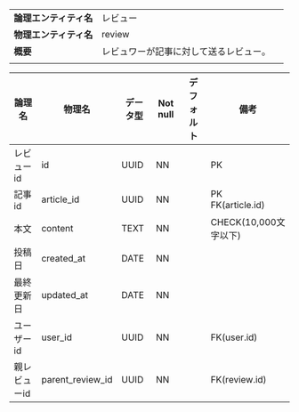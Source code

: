 ||||
|:-|:-|---|
|**論理エンティティ名**|レビュー|
|**物理エンティティ名**|review|
|**概要**|レビュワーが記事に対して送るレビュー。|
|||

|論理名|物理名|データ型|Not null|デフォルト|備考|
|---|---|---|---|---|---|
|レビューid|id|UUID|NN||PK|
|記事id|article_id|UUID|NN||PK<br>FK(article.id)|
|本文|content|TEXT|NN||CHECK(10,000文字以下)|
|投稿日|created_at|DATE|NN|||
|最終更新日|updated_at|DATE|NN|||
|ユーザーid|user_id|UUID|NN||FK(user.id)|
|親レビューid|parent_review_id|UUID|NN||FK(review.id)|